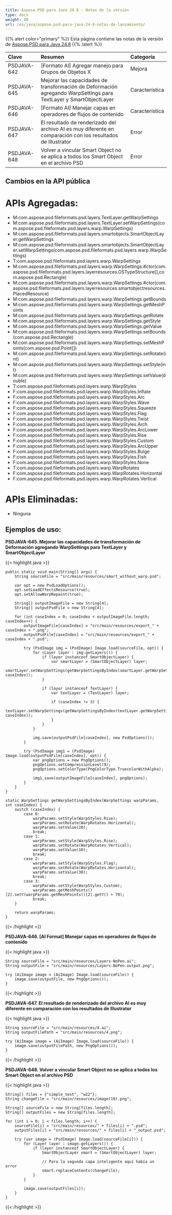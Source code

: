 ```yaml
---
title: Aspose.PSD para Java 24.8 - Notas de la versión
type: docs
weight: 40
url: /es/java/aspose-psd-para-java-24-8-notas-de-lanzamiento/
---
```


{{% alert color="primary" %}} Esta página contiene las notas de la versión de [Aspose.PSD para Java 24.8](https://downloads.aspose.com/psd/java/new-releases/aspose.psd-for-java-24.8/) {{% /alert %}}

| **Clave**    | **Resumen**                                                                                        | **Categoría** |
|:------------|:---------------------------------------------------------------------------------------------------|:-------------|
| PSDJAVA-642 | [Formato AI] Agregar manejo para Grupos de Objetos X                                                  | Mejora       |
| PSDJAVA-645 | Mejorar las capacidades de transformación de Deformación agregando WarpSettings para TextLayer y SmartObjectLayer | Característica|
| PSDJAVA-646 | [Formato AI] Manejar capas en operadores de flujos de contenido                                       | Característica|
| PSDJAVA-647 | El resultado de renderizado del archivo AI es muy diferente en comparación con los resultados de Illustrator| Error        |
| PSDJAVA-648 | Volver a vincular Smart Object no se aplica a todos los Smart Object en el archivo PSD              | Error        |

## **Cambios en la API pública**
# **APIs Agregadas:**

- M:com.aspose.psd.fileformats.psd.layers.TextLayer.getWarpSettings
- M:com.aspose.psd.fileformats.psd.layers.TextLayer.setWarpSettings(com.aspose.psd.fileformats.psd.layers.warp.WarpSettings)
- M:com.aspose.psd.fileformats.psd.layers.smartobjects.SmartObjectLayer.getWarpSettings
- M:com.aspose.psd.fileformats.psd.layers.smartobjects.SmartObjectLayer.setWarpSettings(com.aspose.psd.fileformats.psd.layers.warp.WarpSettings)
- T:com.aspose.psd.fileformats.psd.layers.warp.WarpSettings 
- M:com.aspose.psd.fileformats.psd.layers.warp.WarpSettings.#ctor(com.aspose.psd.fileformats.psd.layers.layerresources.OSTypeStructure[],com.aspose.psd.Rectangle)
- M:com.aspose.psd.fileformats.psd.layers.warp.WarpSettings.#ctor(com.aspose.psd.fileformats.psd.layers.layerresources.smartobjectresources.PlacedResource)
- M:com.aspose.psd.fileformats.psd.layers.warp.WarpSettings.getBounds 
- M:com.aspose.psd.fileformats.psd.layers.warp.WarpSettings.getMeshPoints 
- M:com.aspose.psd.fileformats.psd.layers.warp.WarpSettings.getRotate 
- M:com.aspose.psd.fileformats.psd.layers.warp.WarpSettings.getStyle 
- M:com.aspose.psd.fileformats.psd.layers.warp.WarpSettings.getValue 
- M:com.aspose.psd.fileformats.psd.layers.warp.WarpSettings.setBounds(com.aspose.psd.Rectangle)
- M:com.aspose.psd.fileformats.psd.layers.warp.WarpSettings.setMeshPoints(com.aspose.psd.Point[])
- M:com.aspose.psd.fileformats.psd.layers.warp.WarpSettings.setRotate(int)
- M:com.aspose.psd.fileformats.psd.layers.warp.WarpSettings.setStyle(int)
- M:com.aspose.psd.fileformats.psd.layers.warp.WarpSettings.setValue(double)
- T:com.aspose.psd.fileformats.psd.layers.warp.WarpStyles 
- F:com.aspose.psd.fileformats.psd.layers.warp.WarpStyles.Inflate 
- F:com.aspose.psd.fileformats.psd.layers.warp.WarpStyles.Arc 
- F:com.aspose.psd.fileformats.psd.layers.warp.WarpStyles.Wave 
- F:com.aspose.psd.fileformats.psd.layers.warp.WarpStyles.Squeeze 
- F:com.aspose.psd.fileformats.psd.layers.warp.WarpStyles.Flag 
- F:com.aspose.psd.fileformats.psd.layers.warp.WarpStyles.Twist 
- F:com.aspose.psd.fileformats.psd.layers.warp.WarpStyles.Arch 
- F:com.aspose.psd.fileformats.psd.layers.warp.WarpStyles.ArcLower 
- F:com.aspose.psd.fileformats.psd.layers.warp.WarpStyles.Rise 
- F:com.aspose.psd.fileformats.psd.layers.warp.WarpStyles.Custom 
- F:com.aspose.psd.fileformats.psd.layers.warp.WarpStyles.ArcUpper 
- F:com.aspose.psd.fileformats.psd.layers.warp.WarpStyles.Bulge 
- F:com.aspose.psd.fileformats.psd.layers.warp.WarpStyles.Fish 
- F:com.aspose.psd.fileformats.psd.layers.warp.WarpStyles.None 
- T:com.aspose.psd.fileformats.psd.layers.warp.WarpRotates 
- F:com.aspose.psd.fileformats.psd.layers.warp.WarpRotates.Horizontal 
- F:com.aspose.psd.fileformats.psd.layers.warp.WarpRotates.Vertical

# **APIs Eliminadas:**

- Ninguna

## **Ejemplos de uso:**

**PSDJAVA-645. Mejorar las capacidades de transformación de Deformación agregando WarpSettings para TextLayer y SmartObjectLayer**

{{< highlight java >}}

    public static void main(String[] args) {
        String sourceFile = "src/main/resources/smart_without_warp.psd";

        var opt = new PsdLoadOptions();
        opt.setLoadEffectsResource(true);
        opt.setAllowWarpRepaint(true);

        String[] outputImageFile = new String[4];
        String[] outputPsdFile = new String[4];

        for (int caseIndex = 0; caseIndex < outputImageFile.length; caseIndex++) {
            outputImageFile[caseIndex] = "src/main/resources/export_" + caseIndex + ".png";
            outputPsdFile[caseIndex] = "src/main/resources/export_" + caseIndex + ".psd";

            try (PsdImage img = (PsdImage) Image.load(sourceFile, opt)) {
                for (Layer layer : img.getLayers()) {
                    if (layer instanceof SmartObjectLayer) {
                        var smartLayer = (SmartObjectLayer) layer;
                        smartLayer.setWarpSettings(getWarpSettingsByIndex(smartLayer.getWarpSettings(), caseIndex));
                    }

                    if (layer instanceof TextLayer) {
                        var textLayer = (TextLayer) layer;

                        if (caseIndex != 3) {
                            textLayer.setWarpSettings(getWarpSettingsByIndex(textLayer.getWarpSettings(), caseIndex));
                        }
                    }
                }

                img.save(outputPsdFile[caseIndex], new PsdOptions());
            }

            try (PsdImage img1 = (PsdImage) Image.load(outputPsdFile[caseIndex], opt)) {
                var pngOptions = new PngOptions();
                pngOptions.setCompressionLevel(9);
                pngOptions.setColorType(PngColorType.TruecolorWithAlpha);

                img1.save(outputImageFile[caseIndex], pngOptions);
            }
        }
    }

    static WarpSettings getWarpSettingsByIndex(WarpSettings warpParams, int caseIndex) {
        switch (caseIndex) {
            case 0:
                warpParams.setStyle(WarpStyles.Rise);
                warpParams.setRotate(WarpRotates.Horizontal);
                warpParams.setValue(20);
                break;
            case 1:
                warpParams.setStyle(WarpStyles.Rise);
                warpParams.setRotate(WarpRotates.Vertical);
                warpParams.setValue(10);
                break;
            case 2:
                warpParams.setStyle(WarpStyles.Flag);
                warpParams.setRotate(WarpRotates.Horizontal);
                warpParams.setValue(30);
                break;
            case 3:
                warpParams.setStyle(WarpStyles.Custom);
                warpParams.getMeshPoints()[2].setY(warpParams.getMeshPoints()[2].getY() + 70);
                break;
        }

        return warpParams;
    }

{{< /highlight >}}

**PSDJAVA-646. [AI Format] Manejar capas en operadores de flujos de contenido**

{{< highlight java >}}

    String sourceFile = "src/main/resources/Layers-NoPen.ai";
    String outputFile = "src/main/resources/Layers-NoPen.output.png";

    try (AiImage image = (AiImage) Image.load(sourceFile)) {
        image.save(outputFile, new PngOptions());
    }

{{< /highlight >}}

**PSDJAVA-647. El resultado de renderizado del archivo AI es muy diferente en comparación con los resultados de Illustrator**

{{< highlight java >}}

    String sourceFile = "src/main/resources/4.ai";
    String outputFilePath = "src/main/resources/4.png";

    try (AiImage image = (AiImage) Image.load(sourceFile)) {
        image.save(outputFilePath, new PngOptions());
    }

{{< /highlight >}}

**PSDJAVA-648. Volver a vincular Smart Object no se aplica a todos los Smart Object en el archivo PSD**

{{< highlight java >}}

    String[] files = {"simple_test", "w22"};
    String changeFile = "src/main/resources/image(19).png";

    String[] sourceFile = new String[files.length];
    String[] outputFiles = new String[files.length];

    for (int i = 0; i < files.length; i++) {
        sourceFile[i] = "src/main/resources/" + files[i] + ".psd";
        outputFiles[i] = "src/main/resources/" + files[i] + "_output.psd";

        try (var image = (PsdImage) Image.load(sourceFile[i])) {
            for (Layer layer : image.getLayers()) {
                if (layer instanceof SmartObjectLayer) {
                    SmartObjectLayer smart = (SmartObjectLayer) layer;

                    // Para la segunda capa inteligente aquí había un error
                    smart.replaceContents(changeFile);
                }
            }

            image.save(outputFiles[i]);
        }
    }

{{< /highlight >}}
